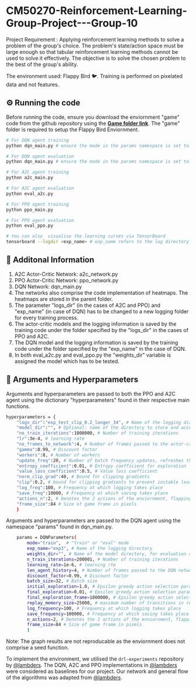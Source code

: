 # CM50270-Reinforcement-Learning-Group-Project---Group-10
Project Requirement : Applying reinforcement learning methods to solve a problem of the group's choice. The problem's state/action space must be large enough so that tabular reinforcement learning methods cannot be used to solve it effectively. The objective is to solve the chosen problem to the best of the group's ability.

The environment used: Flappy Bird 🐦. Training is performed on pixelated data and not features.

## ⚙️ Running the code
Before running the code, ensure you download the enviornment "game" code from the github repository using the <a href="https://github.com/lambders/flappy-bird/tree/6ff0b956886f7b2ac8e08907ce7883bf810ca338"> <b>Game folder link</b></a>. The "game" folder is required to setup the Flappy Bird Enviornment.


```sh
# For DQN agent training
python dqn_main.py # ensure the mode in the params namespace is set to "train"

# For DQN agent evaluation
python dqn_main.py # ensure the mode in the params namespace is set to "eval"

# For A2C agent training
python a2c_main.py

# For A2C agent evaluation
python eval_a2c.py

# For PPO agent training
python ppo_main.py

# For PPO agent evaluation
python eval_ppo.py

# You can also  visualise the learning curves via TensorBoard
tensorboard --logdir <exp_name> # exp_name refers to the log directory
```


## 📌 Additonal Information

1. A2C Actor-Critic Network: a2c_network.py
2. PPO Actor-Critic Network: ppo_network.py
3. DQN Network: dqn_main.py
4. The networks also comprise the code implementation of heatmaps. The heatmaps are stored in the parent folder.
5. The parameter "logs_dir" (in the cases of A2C and PPO) and "exp_name" (in case of DQN) has to be changed to a new logging folder for every training process.
6. The actor-critic models and the logging information is saved by the training code under the folder specified by the "logs_dir" in the cases of PPO and A2C.
7. The DQN model and the logging information is saved by the training code under the folder specified by the "exp_name" in the case of DQN.
8. In both eval_a2c.py and eval_ppo.py the "weights_dir" variable is assigned the model which has to be tested.

## 📖 Arguments and Hyperparameters
Arguments and hyperparameters are passed to both the PPO and A2C agent using the dictionary "hyperparameters" found in their respective main functions.
``` sh
hyperparameters = {
    "logs_dir":"exp_test_clip_0.2_longer_34", # Name of the logging directory
    "model_dir":"", # Optional: name of the directory to store and access the actor-critic models separately from the logging directory, ensure you change the saving directory in the code accordingly.
    "no_train_iterations":1000000, # Number of training iterations
    "lr":3e-4, # learning rate
    "no_frames_to_network":4, # Number of frames passed to the actor-critic network
    "gamma":0.99, # Discount factor
    "workers":8, # Number of workers
    "update_freq":20, # Number of batch frequency updates, refreshes the buffer after every x actions
    "entropy_coefficient":0.01, # Entropy coefficient for exploration
    "value_loss_coefficient":0.5, # Value loss coefficient 
    "norm_clip_grad":40, # Bound for clipping gradients
    "clip":0.2, # bound for clipping gradients to prevent instable learning in case of PPO
    "log_freq":100, # Frequency at which logging takes place
    "save_freq":10000, # Frequency at which saving takes place
    "actions_n":2, # Denotes the 2 actions of the enviornment, flapping the bird's wing or no action
    "frame_size":84 # Size of game frame in pixels
    }
```

Arguments and hyperparameters are passed to the DQN agent using the namespace "params" found in dqn_main.py.
``` sh
    params = DQNParameters(
        mode="train",  # "train" or "eval" mode
        exp_name="exp3", # Name of the logging directory
        weights_dir="", # Name of the model directory, for evaluation of the agent
        n_train_iterations=200001, # Number of training iterations
        learning_rate=1e-6, # learning rte 
        len_agent_history=4, # Number of frames passed to the DQN network
        discount_factor=0.99, # Discount factor
        batch_size=32, # Batch size
        initial_exploration=1.0, # Epsilon greedy action selection parameter
        final_exploration=0.01, # Epsilon greedy action selection parameter
        final_exploration_frame=1000000, # Epsilon greedy action selection parameter
        replay_memory_size=25000, # maximum number of transitions in replay memory
        log_frequency=100, # Frequency at which logging takes place
        save_frequency=100000, # Frequency at which saving takes place
        n_actions=2, # Denotes the 2 actions of the enviornment, flapping the bird's wing or no action
        frame_size=84 # Size of game frame in pixels
        )
```
Note: The graph results are not reproducable as the enviornment does not comprise a seed function.

To implement the environment, we utilised the `drl-experiments` repository by [@lambders](https://github.com/lambders/drl-experiments). The DQN, A2C and PPO implementations in [@lambders](https://github.com/lambders/drl-experiments) were considered as baselines for our project. Our network and general flow of the algorithms was adapted from [@lambders](https://github.com/lambders/drl-experiments).
